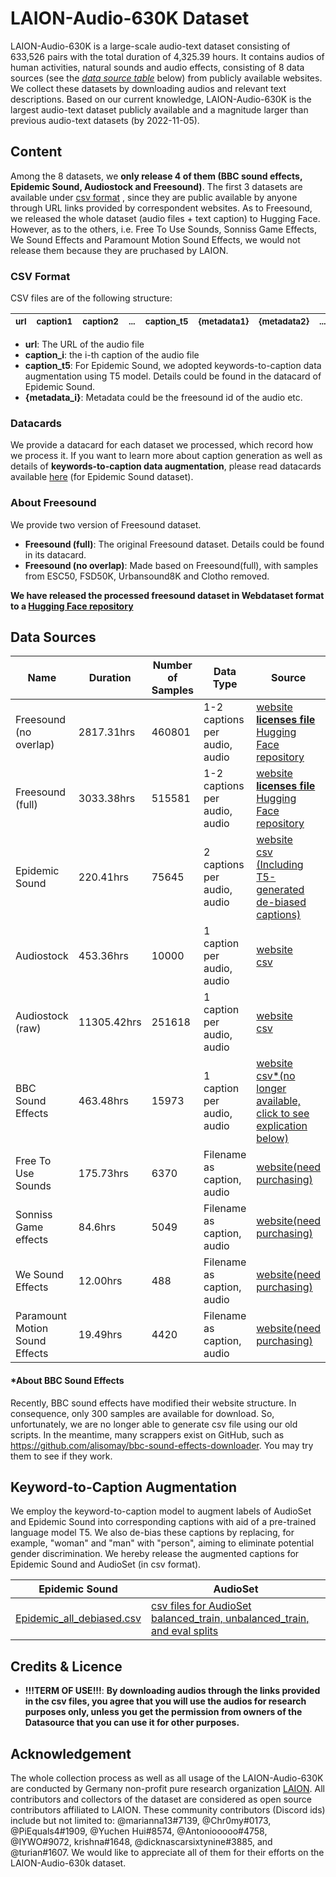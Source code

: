 # LAION-Audio-630K Dataset
LAION-Audio-630K is a large-scale audio-text dataset consisting of 633,526 pairs with the total duration of 4,325.39 hours.  It contains audios of human activities, natural sounds and audio effects, consisting of 8 data sources (see the [*data source table*](#data-sources) below) from publicly available websites.  We collect these datasets by downloading audios and relevant text descriptions. Based on our current knowledge, LAION-Audio-630K is the largest audio-text dataset publicly available and a magnitude larger than previous audio-text datasets (by 2022-11-05).

## Content
Among the 8 datasets, we **only release 4 of them (BBC sound effects, Epidemic Sound, Audiostock and Freesound)**. The first 3 datasets are available under [csv format](#csv-format) , since they are public available by anyone through URL links provided by correspondent websites. As to Freesound, we released the whole dataset (audio files + text caption) to Hugging Face. However, as to the others, i.e. Free To Use Sounds, Sonniss Game Effects, We Sound Effects and Paramount Motion Sound Effects, we would not release them because they are pruchased by LAION. 

### CSV Format
CSV files are of the following structure:
  
  | <sub>url</sub> | <sub>caption1</sub> | <sub>caption2</sub> | <sub>...</sub> | <sub>caption_t5</sub> | <sub>{metadata1}</sub> | <sub>{metadata2}</sub> | <sub>...</sub> | 
  | :--- | :--- | :--- | :--- | :--- | :--- | :--- | :--- |

- **url**: The URL of the audio file
- **caption_i**: the i-th caption of the audio file
- **caption_t5**: For Epidemic Sound, we adopted keywords-to-caption data augmentation using T5 model. Details could be found in the datacard of Epidemic Sound. 
- **{metadata_i}**: Metadata could be the freesound id of the audio etc. 

### Datacards
We provide a datacard for each dataset we processed, which record how we process it. If you want to learn more about caption generation as well as details of **keywords-to-caption data augmentation**, please read datacards available [here](/data_card/) (for Epidemic Sound dataset).    

### About Freesound
We provide two version of Freesound dataset.
- **Freesound (full)**: The original Freesound dataset. Details could be found in its datacard.
- **Freesound (no overlap)**: Made based on Freesound(full), with samples from ESC50, FSD50K, Urbansound8K and Clotho removed.

**We have released the processed freesound dataset in Webdataset format to a [Hugging Face repository](https://huggingface.co/datasets/Meranti/CLAP_freesound)**

## Data Sources
| Name                                             |Duration                 |Number of Samples   |Data Type                     | Source                                                                                                                                                                                                             | Data Card |                               
|--------------------------------------------------|-------------------------|--------------------|---------                     |--------------------------------------------------------------------------------------------------------------------------------------------------------------------------------------------------------------------|----------- |
| Freesound (no overlap)                           |2817.31hrs               | 460801             |1-2 captions per audio, audio    | [website](https://freesound.org/) <br> [**licenses file**](https://drive.google.com/file/d/1xF3K5x0RAhBNGKSMvE13cuvrIZLs6M3K/view?usp=share_link) <br> [Hugging Face repository](https://huggingface.co/datasets/Meranti/CLAP_freesound)|
| Freesound (full)                                 |3033.38hrs               | 515581             |1-2 captions per audio, audio    | [website](https://freesound.org/) <br> [**licenses file**](https://drive.google.com/file/d/1xF3K5x0RAhBNGKSMvE13cuvrIZLs6M3K/view?usp=share_link)<br>[Hugging Face repository](https://huggingface.co/datasets/Meranti/CLAP_freesound)                                                 |[data card](/data_card/freesound.md)|
| Epidemic Sound                                   |220.41hrs                | 75645              |2 captions per audio, audio    | [website](https://www.epidemicsound.com/sound-effects/) <br> [csv (Including T5-generated de-biased captions)](https://drive.google.com/file/d/1vo0NslkCTJHI03FbBSHLRztP6v2XkYNW/view?usp=sharing)                                |[data card](/data_card/Epidemic_sound.md)           |     
| Audiostock                                       |453.36hrs                 | 10000              |1 caption per audio, audio    | [website](https://audiostock.net/se) <br> [csv](https://drive.google.com/file/d/1FnOcrb6fREIDBzB2lknJnszVn-yNCPp6/view?usp=sharing)                                                           |[data card](/data_card/Audiostock.md) |
| Audiostock (raw)                                 |11305.42hrs               | 251618             |1 caption per audio, audio    | [website](https://audiostock.net/se) <br> [csv](https://drive.google.com/file/d/1bkl6gOGqECJ93YmAcTGIcewxqSGIV6aO/view?usp=sharing)                                                           |[data card](/data_card/Audiostock.md) |             
| BBC Sound Effects                                |463.48hrs                | 15973              |1 caption per audio, audio    | [website](https://sound-effects.bbcrewind.co.uk/) <br> [csv*(no longer available, click to see explication below)](#about-bbc-sound-effects)                                                                                                                                |[data card](/data_card/BBC.md)| 
| Free To Use Sounds                               |175.73hrs                | 6370               |Filename as caption, audio    | [website(need purchasing)](https://www.freetousesounds.com/product/all-in-one-sound-library-bundle/)                                                                                          |                                  | 
| Sonniss Game effects                             |84.6hrs                  | 5049               |Filename as caption, audio    | [website(need purchasing)](https://sonniss.com/gameaudiogdc/)                                                                                                                                 |                                  | 
| We Sound Effects                                 |12.00hrs                 | 488                |Filename as caption, audio    | [website(need purchasing)](https://www.wesoundeffects.com/)                                                                                                                                   |                                  | 
| Paramount Motion Sound Effects                   |19.49hrs                 | 4420               |Filename as caption, audio    | [website(need purchasing)](https://www.paramountmotion.com/odeon-sound-effects)                                                                                                               |                                  | 

#### *About BBC Sound Effects
Recently, BBC sound effects have modified their website structure. In consequence, only 300 samples are available for download. So, unfortunately, we are no longer able to generate csv file using our old scripts. In the meantime, many scrappers exist on GitHub, such as https://github.com/alisomay/bbc-sound-effects-downloader. You may try them to see if they work.

## Keyword-to-Caption Augmentation
We employ the keyword-to-caption model to augment labels of AudioSet and Epidemic Sound into corresponding captions with aid of a pre-trained language model T5. We also de-bias these captions by replacing, for example, "woman" and "man" with "person", aiming to eliminate potential gender discrimination. We hereby release the augmented captions for Epidemic Sound and AudioSet (in csv format).

| Epidemic Sound | AudioSet |
|----------------|----------|
|[Epidemic_all_debiased.csv](https://drive.google.com/file/d/1vo0NslkCTJHI03FbBSHLRztP6v2XkYNW/view?usp=sharing) | [csv files for AudioSet balanced_train, unbalanced_train, and eval splits](https://drive.google.com/drive/folders/1Ip5Eh_Mb7Ye09ZpqKA-dTIdh4SgFDSnB?usp=sharing) |
## Credits & Licence
- **!!!TERM OF USE!!!**: **By downloading audios through the links provided in the csv files, you agree that you will use the audios for research purposes only, unless you get the permission from owners of the Datasource that you can use it for other purposes.**
<!-- ### Freesound Credit: 
All audio clips from Freesound are released under Creative Commons (CC) licenses, while each clip has its own license as defined by the clip uploader in Freesound, some of them requiring attribution to their original authors and some forbidding further commercial reuse. Specifically, here is the statistics about licenses of audio clips involved in LAION-Audio-630K:
- CC-BY:  196884
- CC-BY-NC:  63693
- CC0:  270843
- CC Sampling+:  11556

For attribution purposes and to facilitate attribution of these files to third parties, we include a mapping from the audio clips to their corresponding licenses, specified in [**`freesound_license.csv`**](https://drive.google.com/file/d/1xF3K5x0RAhBNGKSMvE13cuvrIZLs6M3K/view?usp=share_link)(size : about 240 MB). Please note that for each audio clip, the uploader's freesound username is also included in the csv file.
![The csv file](csv_file.png) -->

<!-- #### Usage of Freesound clips in LAION-Audio-630K for commercial purposes

We would like to restate that **only academic uses** are allowed for LAION-Audio-630K. If you want to use Freesound clips in LAION-Audio-630K for commercial purposes, please contact Frederic Font Corbera at frederic.font@upf.edu. -->
## Acknowledgement
The whole collection process as well as all usage of the LAION-Audio-630K are conducted by Germany non-profit pure research organization [LAION](https://laion.ai/). All contributors and collectors of the dataset are considered as open source contributors affiliated to LAION. These community contributors (Discord ids) include but not limited to: @marianna13#7139, @Chr0my#0173, @PiEquals4#1909, @Yuchen Hui#8574, @Antoniooooo#4758, @IYWO#9072, krishna#1648, @dicknascarsixtynine#3885, and @turian#1607. We would like to appreciate all of them for their efforts on the LAION-Audio-630k dataset. 
